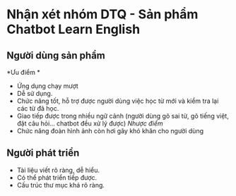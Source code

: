﻿# Nhận xét nhóm DTQ - Sản phẩm Chatbot Learn English

## Người dùng sản phẩm
*Ưu điểm *
- Ứng dụng chạy mượt
- Dễ sử dụng.
- Chức năng tốt, hỗ trợ được người dùng việc học từ mới và kiểm tra lại các từ đã học.
- Giao tiếp được trong nhiều ngữ cảnh (người dùng gõ sai từ, gõ tiếng việt, đặt câu hỏi... chatbot đều xử lý được)
*Nhược điểm*
- Chức năng đoàn hình ảnh còn hơi gây khó khăn cho người dùng 

## Người phát triển
- Tài liệu viết rõ ràng, dễ hiểu.
- Có thể phát triển tiếp được.
- Cấu trúc thư mục khá rõ ràng.
